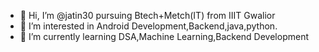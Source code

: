 - 👋 Hi, I’m @jatin30 pursuing Btech+Metch(IT) from IIIT Gwalior
- 👀 I’m interested in Android Development,Backend,java,python.
- 🌱 I’m currently learning DSA,Machine Learning,Backend Development

<!---
jatin30/jatin30 is a ✨ special ✨ repository because its `README.md` (this file) appears on your GitHub profile.
You can click the Preview link to take a look at your changes.
--->
